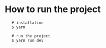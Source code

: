 # How to run the project

```shell
   # installation 
   $ yarn
   
   # run the project
   $ yarn run dev
```